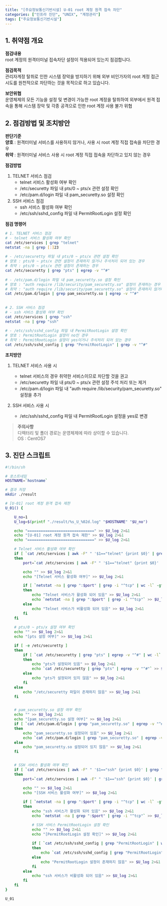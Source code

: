 ```yaml
---
title: "[주요정보통신기반시설] U-01 root 계정 원격 접속 차단"
categories: ["인프라 진단", "UNIX", "계정관리"]
tags: ["주요정보통신기반시설"]
---
```


## 1. 취약점 개요
**점검내용**  
root 계정의 원격터미널 접속차단 설정이 적용되어 있는지 점검합니다.

**점검목적**  
관리자계정 탈취로 인한 시스템 장악을 방지하기 위해 외부 비인가자의 root 계정 접근 시도를 원천적으로 차단하는 것을 목적으로 하고 있습니다.

**보안위협**  
운영체제의 모든 기능을 설정 및 변경이 가능한 root 계정을 탈취하여 외부에서 원격 접속을 통해 시스템 장악 및 각종 공격으로 인한 root 계정 사용 불가 위협


## 2. 점검방법 및 조치방안
**판단기준**  
**양호** : 원격터미널 서비스를 사용하지 않거나, 사용 시 root 계정 직접 접속을 차단한 경우  
**취약** : 원격터미널 서비스 사용 시 root 계정 직접 접속을 차단하고 있지 않는 경우


**점검방법**   
1. TELNET 서비스 점검
	- telnet 서비스 활성화 여부 확인
	- /etc/securetty 파일 내 pts/0 ~ pts/x 관련 설정 확인
	- /etc/pam.d/login 파일 내 pam_securetty.so 설정 확인
2. SSH 서비스 점검
	- ssh 서비스 활성화 여부 확인
	- /etc/ssh/sshd_config 파일 내 PermitRootLogin 설정 확인

**점검 명령어**
```sh
# 1. TELNET 서비스 점검
# - telnet 서비스 활성화 여부 확인
cat /etc/services | grep "telnet"
netstat -na | grep [:]23
  
# - /etc/securetty 파일 내 pts/0 ~ pts/x 관련 설정 확인  
# 양호 : pts/0 ~ pts/x 관련 설정이 존재하지 않거나 주석처리 되어 있는 경우  
# 취약 : pts/0 ~ pts/x 관련 설정이 존재하는 경우  
cat /etc/securetty | grep "pts" | egrep -v "^#"  
  
# - /etc/pam.d/login 파일 내 pam_securetty.so 설정 확인  
# 양호 : "auth require /lib/security/pam_securetty.so" 설정이 존재하는 경우  
# 취약 : "auth require /lib/security/pam_securetty.so" 설정이 존재하지 않거나 주석처리되어 있는 경우  
cat /etc/pam.d/login | grep pam_securetty.so | egrep -v "^#"  
  
  
# 2. SSH 서비스 점검  
# - ssh 서비스 활성화 여부 확인  
cat /etc/services | grep "ssh"  
netstat -na | grep "ssh"  
  
# - /etc/ssh/sshd_config 파일 내 PermitRootLogin 설정 확인  
# 양호 : PermitRootLogin 설정이 no인 경우  
# 취약 : PermitRootLogin 설정이 yes이거나 주석처리 되어 있는 경우  
cat /etc/ssh/sshd_config | grep "PermitRootLogin" | grep -v "^#"  
```

**조치방안**
1. TELNET 서비스 사용 시 
	- telnet 서비스의 경우 취약한 서비스이므로 차단할 것을 권고
	- /etc/securetty 파일 내 pts/0 ~ pts/x 관련 설정 주석 처리 또는 제거
	- /etc/pam.d/login 파일 내 "auth require /lib/security/pam_securetty.so" 설정을 추가

2. SSH 서비스 사용 시 
	- /etc/ssh/sshd_config 파일 내 PermitRootLogin 설정을 yes로 변경


> **주의사항**  
> 디렉터리 및 폴더 경로는 운영체제에 따라 상이할 수 있습니다.  
> OS : CentOS7

## 3. 진단 스크립트
```sh 
#!/bin/sh

# 호스트네임
HOSTNAME=`hostname`

# 결과 저장
mkdir ./result

# [U-01] root 계정 원격 접속 제한
U_01() {

    U_no=1
    U_log=$(printf "./result/%s_U_%02d.log" "$HOSTNAME" "$U_no")

    echo "==============================" >> $U_log 2>&1
    echo "[U-01] root 계정 원격 접속 제한" >> $U_log 2>&1
    echo "==============================" >> $U_log 2>&1

    # Telnet 서비스 활성화 여부 확인
    if [ `cat /etc/services | awk -F" " '$1=="telnet" {print $0}' | grep "tcp" | awk -F" " '{print $2}' | awk -F"/" '{print $1}' | wc -l`  -gt 0 ]
    then
        port=`cat /etc/services | awk -F" " '$1=="telnet" {print $0}' | grep "tcp" | awk -F" " '{print $2}' | awk -F"/" '{print $1}'`

        echo "" >> $U_log 2>&1
        echo "[Telnet 서비스 활성화 여부]" >> $U_log 2>&1

        if [ `netstat -na | grep ":$port" | grep -i "^tcp" | wc -l` -gt 0 ]
        then 
            echo "Telnet 서비스가 활성화 되어 있음" >> $U_log 2>&1
            echo `netstat -na | grep ":$port" | grep -i "^tcp"` >> $U_log 2>&1
        else
            echo "Telnet 서비스가 비활성화 되어 있음" >> $U_log 2>&1
        fi 
    fi
    
    # pts/0 ~ pts/x 설정 여부 확인
    echo "" >> $U_log 2>&1
    echo "[pts 설정 여부]" >> $U_log 2>&1

    if [ -e /etc/securetty ]
    then
        if [ `cat /etc/securetty | grep "pts" | egrep -v "^#" | wc -l` -gt 0 ]
        then
            echo "pts가 설정되어 있음" >> $U_log 2>&1
            echo `cat /etc/securetty | grep "pts" | egrep -v "^#"` >> $U_log 2>&1
        else
            echo "pts가 설정되어 있지 않음" >> $U_log 2>&1
        fi
    else
        echo "/etc/securetty 파일이 존재하지 않음" >> $U_log 2>&1
    fi


    # pam_securetty.so 설정 여부 확인
    echo "" >> $U_log 2>&1
    echo "[pam_securetty.so 설정 여부]" >> $U_log 2>&1
    if [ `cat /etc/pam.d/login | grep "pam_securetty.so" | egrep -v "^#" | wc -l` -gt 0 ]
    then
        echo "pam_securetty.so 설정되어 있음" >> $U_log 2>&1
        echo `cat /etc/pam.d/login | grep "pam_securetty.so" | egrep -v "^#"`
    else
        echo "pam_securetty.so 설정되어 있지 않음" >> $U_log 2>&1
    fi


    # SSH 서비스 활성화 여부 확인
    if [ `cat /etc/services | awk -F" " '$1=="ssh" {print $0}' | grep "tcp" | awk -F" " '{print $2}' | awk -F"/" '{print $1}' | wc -l` -gt 0 ]
    then
        port=`cat /etc/services | awk -F" " '$1=="ssh" {print $0}' | grep "tcp" | awk -F" " '{print $2}' | awk -F"/" '{print $1}'`

        echo "" >> $U_log 2>&1
        echo "[SSH 서비스 활성화 여부]" >> $U_log 2>&1
        
        if [ `netstat -na | grep ":$port" | grep -i "^tcp" | wc -l` -gt 0 ]
        then
            echo "ssh 서비스가 활성화 되어 있음" >> $U_log 2>&1
            echo `netstat -na | grep ":$port" | grep -i "^tcp"` >> $U_log 2>&1

            # SSH 서비스 PermitRootLogin 설정 확인
            echo "" >> $U_log 2>&1
            echo "[PermitRootLogin 설정 확인]" >> $U_log 2>&1
            
            if [ `cat /etc/ssh/sshd_config | grep "PermitRootLogin" | wc -l` -gt 0 ]
            then
                echo `cat /etc/ssh/sshd_config | grep "PermitRootLogin"` >> $U_log 2>&1
            else
                echo "PermitRootLogin 설정이 존재하지 않음" >> $U_log 2>&1
            fi
        else
            echo "ssh 서비스가 비활성화 되어 있음" >> $U_log 2>&1
        fi
    fi
}

U_01
```

